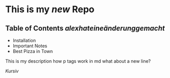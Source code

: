 This is my *new* Repo
=========================

## Table of Contents *alexhateineänderunggemacht*

- Installation
- Important Notes
- Best Pizza in Town

This is my description how p tags work in md
what about a new line?

*Kursiv*



